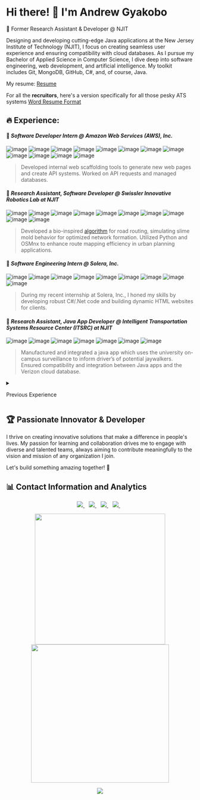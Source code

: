 # Hi there! 👋 I'm Andrew Gyakobo
🔭 Former Research Assistant & Developer @ NJIT
 
Designing and developing cutting-edge Java applications at the New Jersey Institute of Technology (NJIT), I focus on creating seamless user experience and ensuring compatibility with cloud databases. As I pursue my Bachelor of Applied Science in Computer Science, I dive deep into software engineering, web development, and artificial intelligence. My toolkit includes Git, MongoDB, GitHub, C#, and, of course, Java.

My resume: [Resume](https://github.com/Gyakobo/Gyakobo/blob/main/resume_for_ATS_2_pdf.pdf)

For all the __recruitors__, here's a version specifically for all those pesky ATS systems [Word Resume Format](https://github.com/Gyakobo/Gyakobo/blob/main/resume_for_ATS_2.docx)

## 🔥 Experience:

#### 🚀 __*Software Developer Intern @ Amazon Web Services (AWS), Inc.*__

![image](https://img.shields.io/badge/Amazon_AWS-FF9900?style=for-the-badge&logo=amazonaws&logoColor=white)
![image](https://img.shields.io/badge/React-20232A?style=for-the-badge&logo=react&logoColor=61DAFB)
![image](https://img.shields.io/badge/Vite-B73BFE?style=for-the-badge&logo=vite&logoColor=FFD62E)
![image](https://img.shields.io/badge/HTML5-E34F26?style=for-the-badge&logo=html5&logoColor=white)
![image](https://img.shields.io/badge/TypeScript-007ACC?style=for-the-badge&logo=typescript&logoColor=white)
![image](https://img.shields.io/badge/JavaScript-323330?style=for-the-badge&logo=javascript&logoColor=F7DF1E)
![image](https://img.shields.io/badge/CSS3-1572B6?style=for-the-badge&logo=css3&logoColor=white)
![image](https://img.shields.io/badge/npm-CB3837?style=for-the-badge&logo=npm&logoColor=white)
![image](https://img.shields.io/badge/homebrew-FBB040?style=for-the-badge&logo=homebrew&logoColor=white)
![image](https://img.shields.io/badge/GIT-E44C30?style=for-the-badge&logo=git&logoColor=white)
![image](https://img.shields.io/badge/json-5E5C5C?style=for-the-badge&logo=json&logoColor=white)
![image](https://img.shields.io/badge/mac%20os-000000?style=for-the-badge&logo=apple&logoColor=white)

> Developed internal web scaffolding tools to generate new web pages and create API systems.
> Worked on API requests and managed databases.

#### 🚀 __*Research Assistant, Software Developer @ Swissler Innovative Robotics Lab at NJIT*__

![image](https://img.shields.io/badge/Python-FFD43B?style=for-the-badge&logo=python&logoColor=blue)
![image](https://img.shields.io/badge/Mattermost-0058CC?style=for-the-badge&logo=Mattermost&logoColor=white)
![image](https://img.shields.io/badge/Numpy-777BB4?style=for-the-badge&logo=numpy&logoColor=white)
![image](https://img.shields.io/badge/Pandas-2C2D72?style=for-the-badge&logo=pandas&logoColor=white)
![image](https://img.shields.io/badge/conda-342B029.svg?&style=for-the-badge&logo=anaconda&logoColor=white)
![image](https://img.shields.io/badge/OpenStreetMap-7EBC6F?style=for-the-badge&logo=OpenStreetMap&logoColor=white)
![image](https://img.shields.io/badge/json-5E5C5C?style=for-the-badge&logo=json&logoColor=white)
![image](https://img.shields.io/badge/GIT-E44C30?style=for-the-badge&logo=git&logoColor=white)
![image](https://img.shields.io/badge/Github%20Actions-282a2e?style=for-the-badge&logo=githubactions&logoColor=367cfe)
![image](https://img.shields.io/badge/windows%20terminal-4D4D4D?style=for-the-badge&logo=windows%20terminal&logoColor=white)

> Developed a bio-inspired [algorithm](https://github.com/Gyakobo/swarm) for road routing, simulating slime mold behavior for optimized network formation. Utilized Python and OSMnx to enhance route mapping efficiency in urban planning applications.

#### 🚀 __*Software Engineering Intern @ Solera, Inc.*__

![image](https://img.shields.io/badge/C%23-239120?style=for-the-badge&logo=csharp&logoColor=white)
![image](https://img.shields.io/badge/.NET-512BD4?style=for-the-badge&logo=dotnet&logoColor=white)
![image](https://img.shields.io/badge/Python-FFD43B?style=for-the-badge&logo=python&logoColor=blue)
![image](https://img.shields.io/badge/HTML5-E34F26?style=for-the-badge&logo=html5&logoColor=white)
![image](https://img.shields.io/badge/CSS3-1572B6?style=for-the-badge&logo=css3&logoColor=white)
![image](https://img.shields.io/badge/JavaScript-323330?style=for-the-badge&logo=javascript&logoColor=F7DF1E)
![image](https://img.shields.io/badge/GIT-E44C30?style=for-the-badge&logo=git&logoColor=white)
![image](https://img.shields.io/badge/json-5E5C5C?style=for-the-badge&logo=json&logoColor=white)
![image](https://img.shields.io/badge/Jira-0052CC?style=for-the-badge&logo=Jira&logoColor=white)
 
> During my recent internship at Solera, Inc., I honed my skills by developing robust C#/.Net code and building dynamic HTML websites for clients.

#### 🚀 __*Research Assistant, Java App Developer @ Intelligent Transportation Systems Resource Center (ITSRC) at NJIT*__

![image](https://img.shields.io/badge/React_Native-20232A?style=for-the-badge&logo=react&logoColor=61DAFB)
![image](https://img.shields.io/badge/Android-3DDC84?style=for-the-badge&logo=android&logoColor=white)
![image](https://img.shields.io/badge/Kotlin-B125EA?style=for-the-badge&logo=kotlin&logoColor=white)
![image](https://img.shields.io/badge/OpenStreetMap-7EBC6F?style=for-the-badge&logo=OpenStreetMap&logoColor=white)
![image](https://img.shields.io/badge/Android_Studio-3DDC84?style=for-the-badge&logo=android-studio&logoColor=white)
![image](https://img.shields.io/badge/GIT-E44C30?style=for-the-badge&logo=git&logoColor=white)
![image](https://img.shields.io/badge/LaTeX-47A141?style=for-the-badge&logo=LaTeX&logoColor=white)

> Manufactured and integrated a java app which uses the university on-campus surveillance to inform driver’s of potential jaywalkers. Ensured compatibility and integration between Java apps and the Verizon cloud database.

<details>
 <summary><p>Previous Experience</p></summary>
 
  #### 🚀 __*Research Assistant, Data Analyst @ Center for Solar-Terrestrial Research (CSTR) at NJIT*__

  ![image](https://img.shields.io/badge/Python-FFD43B?style=for-the-badge&logo=python&logoColor=blue)
  ![image](https://img.shields.io/badge/Numpy-777BB4?style=for-the-badge&logo=numpy&logoColor=white)
  ![image](https://img.shields.io/badge/Pandas-2C2D72?style=for-the-badge&logo=pandas&logoColor=white)
  ![image](https://img.shields.io/badge/conda-342B029.svg?&style=for-the-badge&logo=anaconda&logoColor=white)
  ![image](https://img.shields.io/badge/SciPy-654FF0?style=for-the-badge&logo=SciPy&logoColor=white)
  ![image](https://img.shields.io/badge/GIT-E44C30?style=for-the-badge&logo=git&logoColor=white)
  ![image](https://img.shields.io/badge/LaTeX-47A141?style=for-the-badge&logo=LaTeX&logoColor=white)

  > Wrote [Python code](https://github.com/Gyakobo/STEVE) to analyze vast arrays of temperature data(Ion Temperature, Electron Temperature, etc.) supplied by the Poker Flat IS Radar (in short a radio telescope). Determined an algorithm to trace sudden spikes in the atmospheric Ion temperature in order to locate and track the unknown phenomenon of Strong Thermal Emission Velocity Enhancement (STEVE). Established a new dataset determining the various altitudes where STEVEs or STEVE related events occur
</details>
 
## 🏆 Passionate Innovator & Developer

I thrive on creating innovative solutions that make a difference in people's lives. My passion for learning and collaboration drives me to engage with diverse and talented teams, always aiming to contribute meaningfully to the vision and mission of any organization I join.

Let's build something amazing together! 🌟

## 📊 Contact Information and Analytics

<p align='center'>
  <a href="mailto: andygyakobo@gmail.com">
   <img src="https://img.shields.io/badge/Gmail-D14836?style=for-the-badge&logo=gmail&logoColor=white" />
  </a>&nbsp;&nbsp;

  <a href="https://www.youtube.com/channel/UCeTAsnJXHXsdjvaFlME6xGg">
   <img src="https://img.shields.io/badge/YouTube-FF0000?style=for-the-badge&logo=youtube&logoColor=white" />
  </a>&nbsp;&nbsp;
 
  <a href="https://devpost.com/AndrewGyakobo?ref_content=user-portfolio&ref_feature=portfolio&ref_medium=global-nav">
    <img src="https://img.shields.io/badge/Devpost-003E54?style=for-the-badge&logo=Devpost&logoColor=white" />        
  </a>&nbsp;&nbsp;
  
  <a href="https://www.linkedin.com/in/andrew-gyakobo/">
    <img src="https://img.shields.io/badge/linkedin-%230077B5.svg?&style=for-the-badge&logo=linkedin&logoColor=white" />
  </a>&nbsp;&nbsp;
</p>

<p align='center'>
  <a href="#"><img src="https://github-readme-stats.vercel.app/api?username=Gyakobo&show_icons=true&count_private=true&theme=dark" width="350"></a>
  <a href="#"><img src="https://github-readme-streak-stats.herokuapp.com/?user=Gyakobo&theme=default" width="370"></a>
</p>

<p align='center'>
 <img src="https://github-readme-activity-graph.vercel.app/graph?username=Gyakobo&theme=rogue" />
</p>
